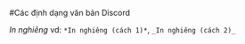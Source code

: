#Các định dạng văn bản Discord

*In nghiêng*
vd: ``*In nghiêng (cách 1)*``, ``_In nghiêng (cách 2)_``
